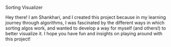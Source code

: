 Sorting Visualizer

Hey there! I am Shankhari, and I created this project because in my learning journey through algorithms, I was fascinated by the different ways 
in which sorting algos work, and wanted to develop a way for myself (and others!) to better visualize it. I hope you have fun and insights on 
playing around with this project!
